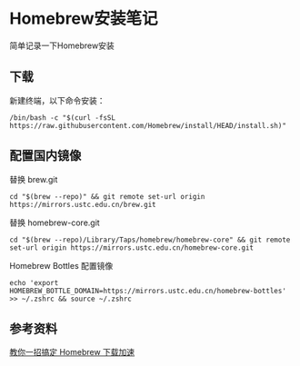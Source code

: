 # Homebrew安装笔记

简单记录一下Homebrew安装

## 下载

新建终端，以下命令安装：

```
/bin/bash -c "$(curl -fsSL https://raw.githubusercontent.com/Homebrew/install/HEAD/install.sh)"
```

## 配置国内镜像

替换 brew.git

```
cd "$(brew --repo)" && git remote set-url origin https://mirrors.ustc.edu.cn/brew.git
```

替换 homebrew-core.git

```
cd "$(brew --repo)/Library/Taps/homebrew/homebrew-core" && git remote set-url origin https://mirrors.ustc.edu.cn/homebrew-core.git
```

Homebrew Bottles 配置镜像

```
echo 'export HOMEBREW_BOTTLE_DOMAIN=https://mirrors.ustc.edu.cn/homebrew-bottles' >> ~/.zshrc && source ~/.zshrc
```

## 参考资料

[教你一招搞定 Homebrew 下载加速](https://zhuanlan.zhihu.com/p/137464385)